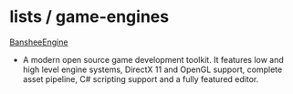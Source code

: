 # lists / game-engines

[BansheeEngine](https://github.com/BearishSun/BansheeEngine)
  - A modern open source game development toolkit. It features low and high level engine systems, DirectX 11 and OpenGL support, complete asset pipeline, C# scripting support and a fully featured editor.
